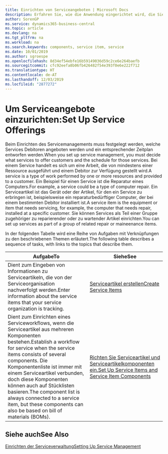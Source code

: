 ```yaml
---
title: Einrichten von Serviceangeboten | Microsoft Docs
description: Erfahren Sie, wie die Anwendung eingerichtet wird, die Sie Ihren Debitoren anbieten.
author: SorenGP
ms.service: dynamics365-business-central
ms.topic: article
ms.devlang: na
ms.tgt_pltfrm: na
ms.workload: na
ms.search.keywords: components, service item, service
ms.date: 10/01/2019
ms.author: sgroespe
ms.openlocfilehash: 8d34ef54ebfe16b59149036d59c2ce6e264baefb
ms.sourcegitcommit: cfc92eefa8b06fb426482f54e393f0e6e222f712
ms.translationtype: HT
ms.contentlocale: de-AT
ms.lasthandoff: 12/03/2019
ms.locfileid: "2877272"
---
```

# <a name="set-up-service-offerings"></a><span data-ttu-id="7888b-103">Um Serviceangebote einzurichten:</span><span class="sxs-lookup"><span data-stu-id="7888b-103">Set Up Service Offerings</span></span>
<span data-ttu-id="7888b-104">Beim Einrichten des Servicemanagements muss festgelegt werden, welche Services Debitoren angeboten werden und ein entsprechender Zeitplan entworfen werden.</span><span class="sxs-lookup"><span data-stu-id="7888b-104">When you set up service management, you must decide what services to offer customers and the schedule for those services.</span></span> <span data-ttu-id="7888b-105">Bei einem Service handelt es sich um eine Arbeit, die von mindestens einer Ressource ausgeführt und einem Debitor zur Verfügung gestellt wird.</span><span class="sxs-lookup"><span data-stu-id="7888b-105">A service is a type of work performed by one or more resources and provided to a customer.</span></span> <span data-ttu-id="7888b-106">Ein Beispiel für einen Service ist die Reparatur eines Computers.</span><span class="sxs-lookup"><span data-stu-id="7888b-106">For example, a service could be a type of computer repair.</span></span> <span data-ttu-id="7888b-107">Ein Serviceartikel ist das Gerät oder der Artikel, für den ein Service zu erbringen ist, beispielsweise ein reparaturbedürftiger Computer, der bei einem bestimmten Debitor installiert ist.</span><span class="sxs-lookup"><span data-stu-id="7888b-107">A service item is the equipment or item that needs servicing, for example, the computer that needs repair, installed at a specific customer.</span></span> <span data-ttu-id="7888b-108">Sie können Services als Teil einer Gruppe zugehöriger zu reparierender oder zu wartender Artikel einrichten.</span><span class="sxs-lookup"><span data-stu-id="7888b-108">You can set up services as part of a group of related repair or maineenance items.</span></span>  
  
<span data-ttu-id="7888b-109">In der folgenden Tabelle wird eine Reihe von Aufgaben mit Verknüpfungen zu den beschriebenen Themen erläutert.</span><span class="sxs-lookup"><span data-stu-id="7888b-109">The following table describes a sequence of tasks, with links to the topics that describe them.</span></span>  
  
|<span data-ttu-id="7888b-110">**Aufgabe**</span><span class="sxs-lookup"><span data-stu-id="7888b-110">**To**</span></span>|<span data-ttu-id="7888b-111">**Siehe**</span><span class="sxs-lookup"><span data-stu-id="7888b-111">**See**</span></span>|  
|------------|-------------|  
|<span data-ttu-id="7888b-112">Dient zum Eingeben von Informationen zu Serviceartikeln, die von der Serviceorganisation nachverfolgt werden.</span><span class="sxs-lookup"><span data-stu-id="7888b-112">Enter information about the service items that your service organization is tracking.</span></span>|[<span data-ttu-id="7888b-113">Serviceartikel erstellen</span><span class="sxs-lookup"><span data-stu-id="7888b-113">Create Service Items</span></span>](service-how-to-create-service-items.md)|  
|<span data-ttu-id="7888b-114">Dient zum Einrichten eines Serviceworkflows, wenn die Serviceartikel aus mehreren Komponenten bestehen.</span><span class="sxs-lookup"><span data-stu-id="7888b-114">Establish a workflow for service when the service items consists of several components.</span></span> <span data-ttu-id="7888b-115">Die Komponentenliste ist immer mit einem Serviceartikel verbunden, doch diese Komponenten können auch auf Stücklisten basieren.</span><span class="sxs-lookup"><span data-stu-id="7888b-115">The component list is always connected to a service item, but these components can also be based on bill of materials (BOMs).</span></span>|[<span data-ttu-id="7888b-116">Richten Sie Serviceartikel und Serviceartikelkomponenten ein.</span><span class="sxs-lookup"><span data-stu-id="7888b-116">Set Up Service Items and Service Item Components</span></span>](service-how-setup-service-items.md)|  
  
## <a name="see-also"></a><span data-ttu-id="7888b-117">Siehe auch</span><span class="sxs-lookup"><span data-stu-id="7888b-117">See Also</span></span>  
[<span data-ttu-id="7888b-118">Einrichten der Serviceverwaltung</span><span class="sxs-lookup"><span data-stu-id="7888b-118">Setting Up Service Management</span></span>](service-setup-service.md)   